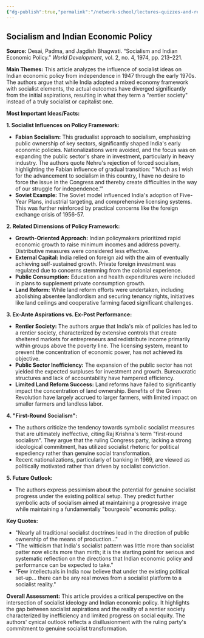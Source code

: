 ```yaml
---
{"dg-publish":true,"permalink":"/network-school/lectures-quizzes-and-references/briefs-timelines-and-study-guides/indian-history/indian-history-socialism-and-indian-economic-policy-brief/"}
---
```



## Socialism and Indian Economic Policy

**Source:** Desai, Padma, and Jagdish Bhagwati. “Socialism and Indian Economic Policy.” _World Development_, vol. 2, no. 4, 1974, pp. 213–221.

**Main Themes:** This article analyzes the influence of socialist ideas on Indian economic policy from independence in 1947 through the early 1970s. The authors argue that while India adopted a mixed economy framework with socialist elements, the actual outcomes have diverged significantly from the initial aspirations, resulting in what they term a "rentier society" instead of a truly socialist or capitalist one.

**Most Important Ideas/Facts:**

**1. Socialist Influences on Policy Framework:**

- **Fabian Socialism:** This gradualist approach to socialism, emphasizing public ownership of key sectors, significantly shaped India's early economic policies. Nationalizations were avoided, and the focus was on expanding the public sector's share in investment, particularly in heavy industry. The authors quote Nehru's rejection of forced socialism, highlighting the Fabian influence of gradual transition: "'Much as I wish for the advancement to socialism in this country, I have no desire to force the issue in the Congress and thereby create difficulties in the way of our struggle for independence.'"
- **Soviet Example:** The Soviet model influenced India's adoption of Five-Year Plans, industrial targeting, and comprehensive licensing systems. This was further reinforced by practical concerns like the foreign exchange crisis of 1956-57.

**2. Related Dimensions of Policy Framework:**

- **Growth-Oriented Approach:** Indian policymakers prioritized rapid economic growth to raise minimum incomes and address poverty. Distributive measures were considered less effective.
- **External Capital:** India relied on foreign aid with the aim of eventually achieving self-sustained growth. Private foreign investment was regulated due to concerns stemming from the colonial experience.
- **Public Consumption:** Education and health expenditures were included in plans to supplement private consumption growth.
- **Land Reform:** While land reform efforts were undertaken, including abolishing absentee landlordism and securing tenancy rights, initiatives like land ceilings and cooperative farming faced significant challenges.

**3. Ex-Ante Aspirations vs. Ex-Post Performance:**

- **Rentier Society:** The authors argue that India's mix of policies has led to a rentier society, characterized by extensive controls that create sheltered markets for entrepreneurs and redistribute income primarily within groups above the poverty line. The licensing system, meant to prevent the concentration of economic power, has not achieved its objective.
- **Public Sector Inefficiency:** The expansion of the public sector has not yielded the expected surpluses for investment and growth. Bureaucratic structures and lack of accountability have hampered efficiency.
- **Limited Land Reform Success:** Land reforms have failed to significantly impact the concentration of land ownership. Benefits of the Green Revolution have largely accrued to larger farmers, with limited impact on smaller farmers and landless labor.

**4. "First-Round Socialism":**

- The authors criticize the tendency towards symbolic socialist measures that are ultimately ineffective, citing Raj Krishna's term "first-round socialism". They argue that the ruling Congress party, lacking a strong ideological commitment, has utilized socialist rhetoric for political expediency rather than genuine social transformation.
- Recent nationalizations, particularly of banking in 1969, are viewed as politically motivated rather than driven by socialist conviction.

**5. Future Outlook:**

- The authors express pessimism about the potential for genuine socialist progress under the existing political setup. They predict further symbolic acts of socialism aimed at maintaining a progressive image while maintaining a fundamentally "bourgeois" economic policy.

**Key Quotes:**

- "Nearly all traditional socialist doctrines lead in the direction of public ownership of the means of production..."
- "The witticism that India's socialist pattern was little more than socialist patter now elicits more than mirth; it is the starting point for serious and systematic reflection on the directions that Indian economic policy and performance can be expected to take."
- "Few intellectuals in India now believe that under the existing political set-up... there can be any real moves from a socialist platform to a socialist reality."

**Overall Assessment:** This article provides a critical perspective on the intersection of socialist ideology and Indian economic policy. It highlights the gap between socialist aspirations and the reality of a rentier society characterized by inefficiency and limited progress on social equity. The authors' cynical outlook reflects a disillusionment with the ruling party's commitment to genuine socialist transformation.